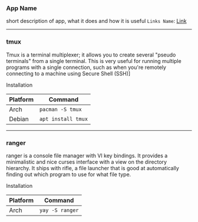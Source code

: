 ### App Name

short description of app,
what it does and how it is useful
`Links Name`: [Link](https://)

---

### tmux

Tmux is a terminal multiplexer; it allows you to create several "pseudo
terminals" from a single terminal. This is very useful for running
multiple programs with a single connection, such as when you're remotely
connecting to a machine using Secure Shell (SSH)]

Installation

| Platform | Command |
| --- | --- |
| Arch | ``pacman -S tmux`` |
| Debian | `apt install tmux` |

---

### ranger

ranger is a console file manager with VI key bindings. It provides a 
minimalistic and nice curses interface with a view on the directory hierarchy. 
It ships with rifle, a file launcher that is good at automatically finding 
out which program to use for what file type.

Installation

| Platform | Command |
| --- | --- |
| Arch | ``yay -S ranger`` |